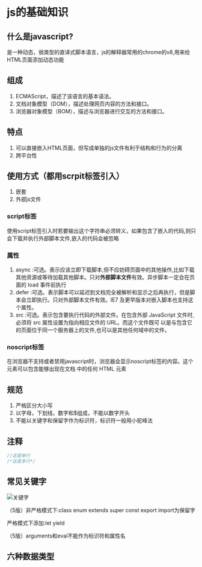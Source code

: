 # js的基础知识

## 什么是javascript?

是一种动态，弱类型的直译式脚本语言，js的解释器常用的chrome的v8,用来给HTML页面添加动态功能

## 组成

1. ECMAScript，描述了该语言的基本语法。
2. 文档对象模型（DOM），描述处理网页内容的方法和接口。
3. 浏览器对象模型（BOM），描述与浏览器进行交互的方法和接口。

## 特点

1. 可以直接嵌入HTML页面，但写成单独的js文件有利于结构和行为的分离
2. 跨平台性

## 使用方式（都用scrpit标签引入）

1. 嵌套
2. 外部js文件

### script标签

使用script标签引入时若要输出</script>这个字符串必须转义，如果包含了嵌入的代码,则只会下载并执行外部脚本文件,嵌入的代码会被忽略

### 属性

1. async :可选。表示应该立即下载脚本,但不应妨碍页面中的其他操作,比如下载其他资源或等待加载其他脚本。只对**外部脚本文件**有效。异步脚本一定会在页面的 load 事件前执行
2. defer :可选。表示脚本可以延迟到文档完全被解析和显示之后再执行，但是脚本会立即执行。只对外部脚本文件有效。IE7 及更早版本对嵌入脚本也支持这个属性。
3. src :可选。表示包含要执行代码的外部文件。在包含外部 JavaScript 文件时,必须将 src 属性设置为指向相应文件的 URL。而这个文件既可
以是与包含它的页面位于同一个服务器上的文件,也可以是其他任何域中的文件。


### noscript标签

在浏览器不支持或者禁用javascript时，浏览器会显示noscript标签的内容。这个元素可以包含能够出现在文档 <body> 中的任何 HTML 元素


## 规范

1. 严格区分大小写
2. 以字母，下划线，数字和$组成，不能以数字开头
3. 不能以关键字和保留字作为标识符，标识符一般用小驼峰法

## 注释

```js
//这是单行
/*这是多行*/
```

## 常见关键字

![关键字](https://nts.newbieol.com/static/k111/%E5%89%8D%E7%AB%AF%E5%9F%BA%E7%A1%80%E7%9F%A5%E8%AF%86/class-005/image/keywords.png)

（5版）非严格模式下:class enum  extends super  const export import为保留字

严格模式下添加:let yield

（5版）arguments和eval不能作为标识符和属性名

## 六种数据类型



